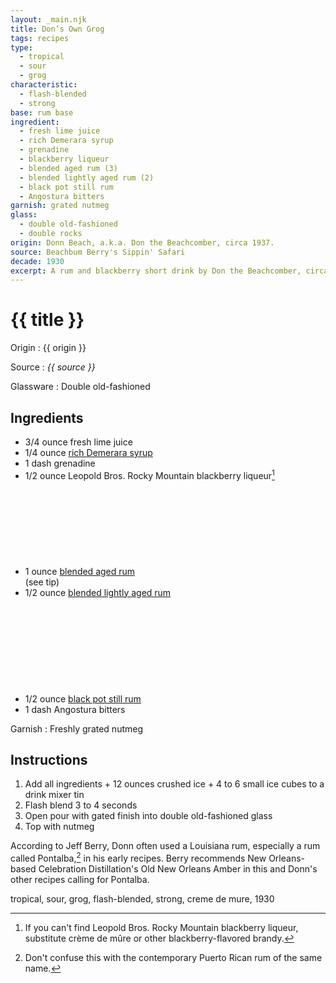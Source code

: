 ```yaml
---
layout: _main.njk
title: Don’s Own Grog
tags: recipes
type:
  - tropical
  - sour
  - grog
characteristic:
  - flash-blended
  - strong
base: rum base
ingredient:
  - fresh lime juice
  - rich Demerara syrup
  - grenadine
  - blackberry liqueur
  - blended aged rum (3)
  - blended lightly aged rum (2)
  - black pot still rum
  - Angostura bitters
garnish: grated nutmeg
glass:
  - double old-fashioned
  - double rocks
origin: Donn Beach, a.k.a. Don the Beachcomber, circa 1937.
source: Beachbum Berry's Sippin' Safari
decade: 1930
excerpt: A rum and blackberry short drink by Don the Beachcomber, circa 1937.
---
```

<!-- markdownlint-disable MD025 -->
# {{ title }}
<!-- markdownlint-enable MD025 -->

Origin
  : {{ origin }}

Source
  : <cite><span data-pagefind-filter="Source">{{ source }}</span></cite>

Glassware
  : <span data-pagefind-filter="Glassware">Double old-fashioned</span>

## Ingredients

* 3/4 ounce fresh lime juice
* 1/4 ounce [rich Demerara syrup](/mixes/2-1-simple-syrup)
* 1 dash grenadine
* 1/2 ounce Leopold Bros. Rocky Mountain blackberry liqueur[^1]
* 1 ounce [blended aged rum](/rums/05-rum-blended-aged/)<icon-l class="bigger" label="3"><span class="with-icon"><svg class="icon"><use href="/assets/images/icons/circle-3.svg#circle-3"></use></svg></span></icon-l><span class="after-icon"></span>(see tip)
* 1/2 ounce [blended lightly aged rum](/rums/04-rum-blended-lightly-aged/)<icon-l space="1em" class="bigger" label="(2)"><span class="with-icon"><svg class="icon"><use href="/assets/images/icons/circle-2.svg#circle-2"></use></svg></span></icon-l>
* 1/2 ounce [black pot still rum](/rums/10-rum-black-pot-still/)
* 1 dash Angostura bitters

[^1]: If you can't find Leopold Bros. Rocky Mountain blackberry liqueur, substitute crème de mûre or other blackberry-flavored brandy.

Garnish
  : Freshly grated nutmeg

## Instructions

1. Add all ingredients + 12 ounces crushed ice + 4 to 6 small ice cubes to a drink mixer tin
2. Flash blend 3 to 4 seconds
3. Open pour with gated finish into double old-fashioned glass
4. Top with nutmeg

<tiki-callout type="tip">

  According to Jeff Berry, Donn often used a Louisiana rum, especially a rum called Pontalba,[^2] in his early recipes. Berry recommends New Orleans-based Celebration Distillation's Old New Orleans Amber in this and Donn's other recipes calling for Pontalba.

[^2]: Don't confuse this with the contemporary Puerto Rican rum of the same name.

</tiki-callout>

<div
  class="sr-only"
  data-cat[0]="Drink"
  data-type[0]="Tropical"
  data-type[1]="Sour"
  data-type[2]="Grog"
  data-char[0]="Flash-blended"
  data-char[1]="Strong"
  data-base[0]="Rum/Cane spirits"
  data-ingredient[0]="Lime juice"
  data-ingredient[1]="Rich Demerara syrup"
  data-ingredient[2]="Grenadine"
  data-ingredient[3]="Blackberry liqueur"
  data-ingredient[4]="Leopold Bros. Rocky Mountain blackberry liqueur"
  data-ingredient[5]="Crème de mûre"
  data-ingredient[6]="Brandy, blackberry-flavored"
  data-ingredient[7]="Blended aged rum [3]"
  data-ingredient[8]="Blended lightly aged rum [2]"
  data-ingredient[9]="Black pot still rum"
  data-ingredient[10]="Angostura bitters"
  data-pantry[0]="Nutmeg, grated"
  data-juice[0]="Lime juice"
  data-syrup[0]="Rich Demerara syrup"
  data-syrup[1]="Grenadine"
  data-liquor[0]="Blackberry liqueur"
  data-liquor[1]="Leopold Bros. Rocky Mountain blackberry liqueur"
  data-liquor[2]="Crème de mûre"
  data-liquor[3]="Brandy, blackberry-flavored"
  data-liquor[4]="Blended aged rum [3]"
  data-liquor[5]="Blended lightly aged rum [2]"
  data-liquor[6]="Black pot still rum"
  data-bitters[0]="Angostura bitters"
  data-origin[0]="Don the Beachcomber"
  data-origin[1]="Donn Beach"
  data-origin[2]="Ernest Raymond Gantt"
  data-garnish[0]="Nutmeg, grated"
  data-glass[0]="Double rocks"
  data-decade[0]="1930"
  data-pagefind-filter="
    Category[data-cat[0]],
    Type[data-type[0]],
    Type[data-type[1]],
    Type[data-type[2]],
    Characteristic[data-char[0]],
    Characteristic[data-char[1]],
    Base[data-base[0]],
    Ingredient[data-ingredient[0]],
    Ingredient[data-ingredient[1]],
    Ingredient[data-ingredient[2]],
    Ingredient[data-ingredient[3]],
    Ingredient[data-ingredient[4]],
    Ingredient[data-ingredient[5]],
    Ingredient[data-ingredient[6]],
    Ingredient[data-ingredient[7]],
    Ingredient[data-ingredient[8]],
    Ingredient[data-ingredient[9]],
    Ingredient[data-ingredient[10]],
    Pantry[data-pantry[0]],
    Juice[data-juice[0]],
    Syrup[data-syrup[0]],
    Syrup[data-syrup[1]],
    Liquor[data-liquor[0]],
    Liquor[data-liquor[1]],
    Liquor[data-liquor[2]],
    Liquor[data-liquor[3]],
    Liquor[data-liquor[4]],
    Liquor[data-liquor[5]],
    Liquor[data-liquor[6]],
    Bitters[data-bitters[0]],
    Origin[data-origin[0]],
    Origin[data-origin[1]],
    Origin[data-origin[2]],
    Garnish[data-garnish[0]],
    Glassware[data-glass[0]],
    Decade[data-decade[0]]
  "
>
</div>

<div class="keywords" aria-hidden>tropical, sour, grog, flash-blended, strong, creme de mure, 1930</div>
